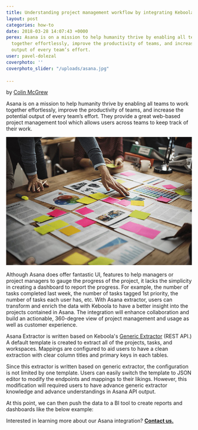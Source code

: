 ```yaml
---
title: Understanding project management workflow by integrating Keboola + Asana
layout: post
categories: how-to
date: 2018-03-28 14:07:43 +0000
perex: Asana is on a mission to help humanity thrive by enabling all teams to work
  together effortlessly, improve the productivity of teams, and increase the potential
  output of every team’s effort.
user: pavel-dolezal
coverphoto: ''
coverphoto_slider: "/uploads/asana.jpg"

---
```

by [Colin McGrew](http://blog.keboola.com/author/19180)

Asana is on a mission to help humanity thrive by enabling all teams to work together effortlessly, improve the productivity of teams, and increase the potential output of every team’s effort. They provide a great web-based project management tool which allows users across teams to keep track of their work.

![](/uploads/asanaArticle.jpg)

Although Asana does offer fantastic UI, features to help managers or project managers to gauge the progress of the project, it lacks the simplicity in creating a dashboard to report the progress. For example, the number of tasks completed last week, the number of tasks tagged 1st priority, the number of tasks each user has, etc. With Asana extractor, users can transform and enrich the data with Keboola to have a better insight into the projects contained in Asana. The integration will enhance collaboration and build an actionable, 360-degree view of project management and usage as well as customer experience.

Asana Extractor is written based on Keboola's [Generic Extractor](https://developers.keboola.com/extend/generic-extractor/) (REST API.) A default template is created to extract all of the projects, tasks, and workspaces. Mappings are configured to aid users to have a clean extraction with clear column titles and primary keys in each tables.

Since this extractor is written based on generic extractor, the configuration is not limited by one template. Users can easily switch the template to JSON editor to modify the endpoints and mappings to their likings. However, this modification will required users to have advance generic extractor knowledge and advance understandings in Asana API output.

At this point, we can then push the data to a BI tool to create reports and dashboards like the below example:

Interested in learning more about our Asana integration? [**Contact us.**](https://www.keboola.com/contact)